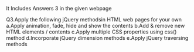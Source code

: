 It Includes Answers 3 in the given webpage


Q3.Apply the following jQuery methodsin HTML web pages for your own
a.Apply animation, fade, hide and show the contents
b.Add & remove new HTML elements / contents
c.Apply multiple CSS properties using css() method
d.Incorporate jQuery dimension methods e.Apply jQuery traversing methods 
